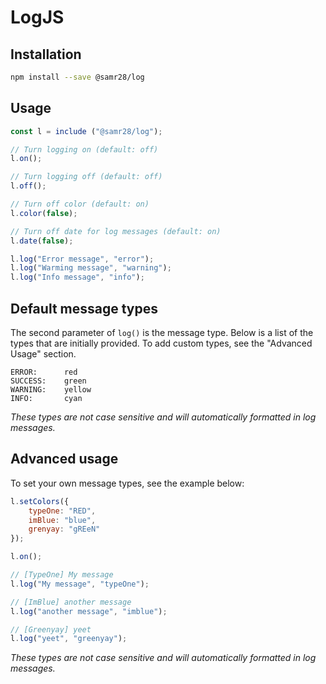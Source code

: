 # LogJS

## Installation
```bash
npm install --save @samr28/log
```

## Usage
```js
const l = include ("@samr28/log");

// Turn logging on (default: off)
l.on();

// Turn logging off (default: off)
l.off();

// Turn off color (default: on)
l.color(false);

// Turn off date for log messages (default: on)
l.date(false);

l.log("Error message", "error");
l.log("Warming message", "warning");
l.log("Info message", "info");
```

## Default message types
The second parameter of `log()` is the message type. Below is a list of the types that are initially provided. To add custom types, see the "Advanced Usage" section.

```
ERROR:      red
SUCCESS:    green
WARNING:    yellow
INFO:       cyan
```

*These types are not case sensitive and will automatically formatted in log messages.*

## Advanced usage

To set your own message types, see the example below:

```js
l.setColors({
    typeOne: "RED",
    imBlue: "blue",
    grenyay: "gREeN"
});

l.on();

// [TypeOne] My message
l.log("My message", "typeOne");

// [ImBlue] another message
l.log("another message", "imblue");

// [Greenyay] yeet
l.log("yeet", "greenyay");
```

*These types are not case sensitive and will automatically formatted in log messages.*
